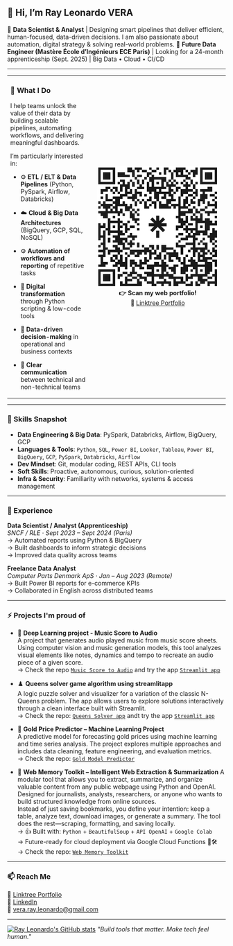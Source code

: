 ## 👋 Hi, I’m Ray Leonardo VERA

🎯 **Data Scientist & Analyst** | Designing smart pipelines that deliver efficient, human-focused, data-driven decisions. I am also passionate about automation, digital strategy & solving real-world problems.
🎯 **Future Data Engineer (Mastère École d’Ingénieurs ECE Paris)** | Looking for a 24-month apprenticeship (Sept. 2025) | Big Data • Cloud • CI/CD

---  

<table>
<tr>
  <td>  

### 🚀 What I Do

I help teams unlock the value of their data by building scalable pipelines, automating workflows, and delivering meaningful dashboards.

I’m particularly interested in:
- ⚙️ **ETL / ELT & Data Pipelines** (Python, PySpark, Airflow, Databricks)  
- ☁️ **Cloud & Big Data Architectures** (BigQuery, GCP, SQL, NoSQL)  
- ⚙️ **Automation of workflows and reporting** of repetitive tasks  
- 🔁 **Digital transformation** through Python scripting & low-code tools  
- 🧠 **Data-driven decision-making** in operational and business contexts  
- 💬 **Clear communication** between technical and non-technical teams  

  </td>
  <td align="center" width="300">

<img src="linktree.png" alt="QR code" width="280"/><br>
<strong>👉 Scan my web portfolio!</strong>  
🔗 [Linktree Portfolio](https://linktr.ee/leonardo_vera)  

  </td>
</tr>
</table>  

---

### 🧠 Skills Snapshot

- **Data Engineering & Big Data**: PySpark, Databricks, Airflow, BigQuery, GCP  
- **Languages & Tools**: `Python`, `SQL`, `Power BI`, `Looker`, `Tableau`, `Power BI`, `BigQuery`, `GCP`, `PySpark`, `Databricks`, `Airflow`
- **Dev Mindset**: Git, modular coding, REST APIs, CLI tools
- **Soft Skills**: Proactive, autonomous, curious, solution-oriented
- **Infra & Security**: Familiarity with networks, systems & access management

---

### 💼 Experience

**Data Scientist / Analyst (Apprenticeship)**  
_SNCF / RLE · Sept 2023 – Sept 2024 (Paris)_  
→ Automated reports using Python & BigQuery  
→ Built dashboards to inform strategic decisions  
→ Improved data quality across teams

**Freelance Data Analyst**  
_Computer Parts Denmark ApS · Jan – Aug 2023 (Remote)_  
→ Built Power BI reports for e-commerce KPIs  
→ Collaborated in English across distributed teams

---

### ⚡ Projects I'm proud of

- 🎼 **Deep Learning project - Music Score to Audio**  
  A project that generates audio played music from music score sheets. Using computer vision and music generation models, this tool analyzes visual elements like notes, dynamics and tempo to recreate an audio piece of a given score.  
  → Check the repo [`Music Score to Audio`](https://github.com/Leonardo-VERA/PicToMusic) and try the app [`Streamlit app`](https://sonatabene.streamlit.app/)  
  
- ♟️ **Queens solver game algorithm using streamlitapp**  
  A logic puzzle solver and visualizer for a variation of the classic N-Queens problem.
  The app allows users to explore solutions interactively through a clean interface built with Streamlit.  
  → Check the repo: [`Queens Solver app`](https://github.com/Leonardo-VERA/queens_solver) andt try the app [`Streamlit app`](https://queenapplver-qcv9joqm8fmfroiuxaschj.streamlit.app/)  

- 🧪 **Gold Price Predictor – Machine Learning Project**  
  A predictive model for forecasting gold prices using machine learning and time series analysis.
  The project explores multiple approaches and includes data cleaning, feature engineering, and evaluation metrics.  
  → Check the repo: [`Gold Model Predictor`](https://github.com/Leonardo-VERA/M1_projet_etude)  


- 📅 **Web Memory Toolkit – Intelligent Web Extraction & Summarization**
  A modular tool that allows you to extract, summarize, and organize valuable content from any public webpage using Python and OpenAI.  
  Designed for journalists, analysts, researchers, or anyone who wants to build structured knowledge from online sources.  
  Instead of just saving bookmarks, you define your intention: keep a table, analyze text, download images, or generate a summary. The tool does the rest—scraping, formatting, and saving locally.  
  → 👍 Built with: `Python` + `BeautifulSoup` + `API OpenAI` + `Google Colab`  
  → Future-ready for cloud deployment via Google Cloud Functions 🦾🛠️  
  → Check the repo: [`Web Memory Toolkit`](https://github.com/Leonardo-VERA/web-memory-toolkit)  
  
---

### 📫 Reach Me

🔗 [Linktree Portfolio](https://linktr.ee/leonardo_vera)  
🔗 [LinkedIn](https://www.linkedin.com/in/leonardo-vera/)  
📧 vera.ray.leonardo@gmail.com  

---
[![Ray Leonardo's GitHub stats](https://github-readme-stats.vercel.app/api?username=Leonardo-VERA&show_icons=true&theme=radical&hide_rank=false)](https://github.com/anuraghazra/github-readme-stats)
_"Build tools that matter. Make tech feel human."_  
